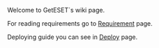 Welcome to GetESET`s wiki page.

For reading requirements go to [Requirement](Requirement.md) page.

Deploying guide you can see in [Deploy](Deploy.md) page.